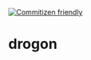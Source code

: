 [![Commitizen friendly](https://img.shields.io/badge/commitizen-friendly-brightgreen.svg)](http://commitizen.github.io/cz-cli/)
# drogon
